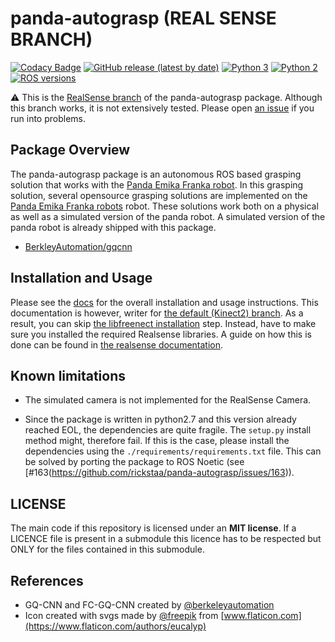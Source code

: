 # panda-autograsp (REAL SENSE BRANCH)

[![Codacy Badge](https://app.codacy.com/project/badge/Grade/087fda2f0f4c423cb561745ab7afdba7)](https://www.codacy.com/gh/rickstaa/panda-autograsp/dashboard?utm_source=github.com&utm_medium=referral&utm_content=rickstaa/panda-autograsp&utm_campaign=Badge_Grade)
[![GitHub release (latest by date)](https://img.shields.io/github/v/release/rickstaa/panda-autograsp)](https://github.com/rickstaa/panda-autograsp/releases)
[![Python 3](https://img.shields.io/badge/python%203-3.7%20%7C%203.6%20%7C%203.5-yellow.svg)](https://www.python.org/)
[![Python 2](https://img.shields.io/badge/python%202-2.7%20%7C%202.6%20%7C%202.5-brightgreen.svg)](https://www.python.org/)
[![ROS versions](https://img.shields.io/badge/ROS%20versions-Melodic%20%7C%20Kinectic-brightgreen)](https://wiki.ros.org)

:warning: This is the [RealSense branch](https://github.com/rickstaa/panda-autograsp/tree/melodic-devel-realsense) of the panda-autograsp package. Although this branch works, it is not extensively tested. Please open [an issue](https://github.com/rickstaa/panda-autograsp/issues) if you run into problems.

## Package Overview

The panda-autograsp package is an autonomous ROS based grasping solution that works with the [Panda Emika Franka robot](https://www.franka.de/panda/). In this grasping solution, several opensource grasping solutions are implemented on the [Panda Emika Franka robots](https://www.franka.de/panda/) robot. These solutions work both on a physical as well as a simulated version of the panda robot. A simulated version of the panda robot is already shipped with this package.

-   [BerkleyAutomation/gqcnn](https://github.com/BerkeleyAutomation/gqcnn)

## Installation and Usage

Please see the [docs](https://rickstaa.github.io/panda-autograsp/) for the overall installation and usage instructions. This documentation is however, writer for [the default (Kinect2) branch](https://github.com/rickstaa/panda-autograsp). As a result, you can skip [the libfreenect installation](https://github.com/OpenKinect/libfreenect) step. Instead, have to make sure you installed the required Realsense libraries. A guide on how this is done can be found in [the realsense documentation](https://www.intelrealsense.com/get-started/).

## Known limitations

-   The simulated camera is not implemented for the RealSense Camera.

-   Since the package is written in python2.7 and this version already reached EOL, the dependencies are quite fragile. The `setup.py` install method might, therefore fail. If this is the case, please install the dependencies using the `./requirements/requirements.txt` file. This can be solved by porting the package to ROS Noetic (see \[#163(<https://github.com/rickstaa/panda-autograsp/issues/163>)).

## LICENSE

The main code if this repository is licensed under an **MIT license**. If a LICENCE file is present in a submodule this licence has to be respected but ONLY for the files contained in this submodule.

## References

-   GQ-CNN and FC-GQ-CNN created by [@berkeleyautomation](https://berkeleyautomation.github.io/gqcnn)
-   Icon created with svgs made by [@freepik](https://www.freepik.com/) from [www.flaticon.com](https://www.flaticon.com/authors/eucalyp)
